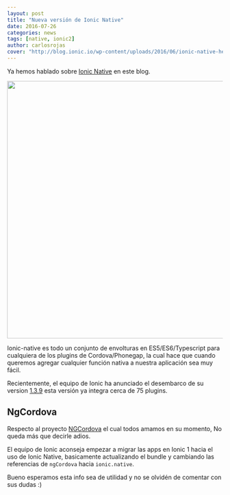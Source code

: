 ```yaml
---
layout: post
title: "Nueva versión de Ionic Native"
date: 2016-07-26
categories: news
tags: [native, ionic2]
author: carlosrojas
cover: "http://blog.ionic.io/wp-content/uploads/2016/06/ionic-native-header.jpg"
---
```


Ya hemos hablado sobre [Ionic Native]({{site.urlblog}}/ionic2/ionic-native) en este blog.

<img width="1400" height="600" class="responsive" src="http://blog.ionic.io/wp-content/uploads/2016/06/ionic-native-header.jpg">

Ionic-native es todo un conjunto de envolturas en ES5/ES6/Typescript para cualquiera de los plugins de Cordova/Phonegap, la cual hace que cuando queremos agregar cualquier función nativa a nuestra aplicación sea muy fácil.

Recientemente, el equipo de Ionic  ha anunciado el desembarco de su version [1.3.9](https://github.com/driftyco/ionic-native/releases/tag/v1.3.9) esta versión ya integra cerca de 75 plugins.

## NgCordova

Respecto al proyecto [NGCordova](http://ngcordova.com/) el cual todos amamos en su momento, No queda más que decirle adios.

El equipo de Ionic aconseja empezar a migrar las apps en Ionic 1 hacia el uso de Ionic Native, basicamente actualizando el bundle y cambiando las referencias de `ngCordova` hacia `ionic.native`.

Bueno esperamos esta info sea de utilidad y no se olvidén de comentar con sus dudas :)





